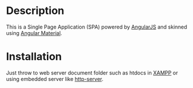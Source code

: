 # Description
This is a Single Page Application (SPA) powered by [AngularJS](https://angularjs.org/) and skinned using [Angular Material](https://material.angularjs.org/latest/).

# Installation
Just throw to web server document folder such as htdocs in [XAMPP](https://www.apachefriends.org/index.html) or using embedded server like [http-server](https://www.npmjs.com/package/http-server).